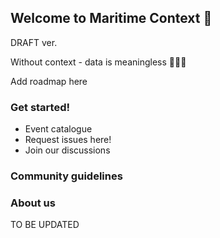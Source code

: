 ## Welcome to Maritime Context 👋

DRAFT ver.

Without context - data is meaningless 🤷🏻‍♀️

Add roadmap here

### Get started!

- Event catalogue
- Request issues here!
- Join our discussions

### Community guidelines

### About us

TO BE UPDATED

<!--

**Here are some ideas to get you started:**

🙋‍♀️ A short introduction - what is your organization all about?
🌈 Contribution guidelines - how can the community get involved?
👩‍💻 Useful resources - where can the community find your docs? Is there anything else the community should know?
🍿 Fun facts - what does your team eat for breakfast?
🧙 Remember, you can do mighty things with the power of [Markdown](https://docs.github.com/github/writing-on-github/getting-started-with-writing-and-formatting-on-github/basic-writing-and-formatting-syntax)
-->
